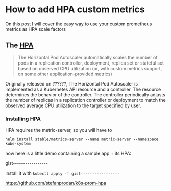 # How to add HPA custom metrics

On this post I will cover the easy way to use your custom prometheus metrics as HPA scale factors

## The [HPA]()

> The Horizontal Pod Autoscaler automatically scales the number of pods in a replication controller, deployment, replica set or stateful set based on observed CPU utilization (or, with custom metrics support, on some other application-provided metrics)

Originally released on ??????, The Horizontal Pod Autoscaler is implemented as a Kubernetes API resource and a controller. The resource determines the behavior of the controller. The controller periodically adjusts the number of replicas in a replication controller or deployment to match the observed average CPU utilization to the target specified by user.

### Installing HPA

HPA requires the metric-server, so you will have to 

`helm install stable/metrics-server --name metric-server --namespace kube-system`

now here is a little demo containing a sample app + its HPA:

gist-----------------

install it with `kubectl apply -f gist-----------------`


https://github.com/stefanprodan/k8s-prom-hpa

